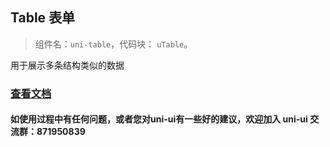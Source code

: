## Table 表单

> 组件名：`uni-table`，代码块： `uTable`。

用于展示多条结构类似的数据

### [查看文档](https://uniapp.dcloud.io/component/uniui/uni-table)

#### 如使用过程中有任何问题，或者您对uni-ui有一些好的建议，欢迎加入 uni-ui 交流群：871950839
